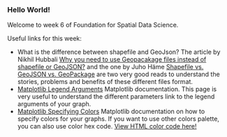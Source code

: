 ### Hello World! 

Welcome to week 6 of Foundation for Spatial Data Science. 

Useful links for this week:
- What is the difference between shapefile and GeoJson? The article by Nikhil Hubbali [Why you need to use Geopacakage files instead of shapefile or GeoJSON?](https://samashti.tech/why-you-need-to-use-geopackage-files-instead-of-shapefile-or-geojson/) and the one by Juho Häme [Shapefile vs. GeoJSON vs. GeoPackage](https://samashti.tech/why-you-need-to-use-geopackage-files-instead-of-shapefile-or-geojson/) are two very good reads to understand the stories, problems and benefits of these different files format. 
- [Matplotlib Legend Arguments](https://matplotlib.org/stable/api/_as_gen/matplotlib.pyplot.legend.html) Matplotlib documentation. This page is very useful to understand the different parameters link to the legend arguments of your graph. 
- [Matplotlib Specifying Colors](https://matplotlib.org/stable/tutorials/colors/colors.html) Matplotlib documentation on how to specify colors for your graphs. If you want to use other colors palette, you can also use color hex code. [View HTML color code here!](https://htmlcolorcodes.com/)
